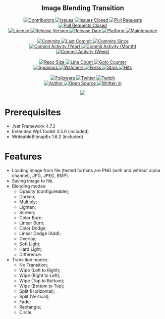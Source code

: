 <p align="center">
	<h2 align="center"><b>Image Blending Transition</b></h2>
</p>

<p align="center">
	<a href="https://github.com/greencomfytea/image-blending-transition/graphs/contributors">
		<img alt="Contributors" src="https://custom-icon-badges.demolab.com/github/contributors/greencomfytea/image-blending-transition?logo=person-add" />
	</a>
	<a href="https://github.com/greencomfytea/image-blending-transition/issues">
		<img alt="Issues" src="https://custom-icon-badges.demolab.com/github/issues/greencomfytea/image-blending-transition?logo=issue-opened" />
	</a>
	<a href="https://github.com/greencomfytea/image-blending-transition/issues">
		<img alt="Issues Closed" src="https://custom-icon-badges.demolab.com/github/issues-closed/greencomfytea/image-blending-transition?logo=issue-closed" />
	</a>
	<a href="https://github.com/greencomfytea/image-blending-transition/pulls">
		<img alt="Pull Requests" src="https://custom-icon-badges.demolab.com/github/issues-pr/greencomfytea/image-blending-transition?logo=git-pull-request" />
	</a>
	<a href="https://github.com/greencomfytea/image-blending-transition/pulls">
		<img alt="Pull Requests Closed" src="https://custom-icon-badges.demolab.com/github/issues-pr-closed/greencomfytea/image-blending-transition?logo=git-pull-request-closed" />
	</a>
	<br>
	<a href="https://github.com/greencomfytea/image-blending-transition/blob/main/LICENSE">
		<img alt="License" src="https://custom-icon-badges.demolab.com/github/license/greencomfytea/image-blending-transition?logo=law" />
	</a>
	<a href="https://github.com/greencomfytea/image-blending-transition/releases">
		<img alt="Release Version" src="https://custom-icon-badges.demolab.com/github/v/release/greencomfytea/image-blending-transition?logo=tag" />
	</a>
	<a href="https://github.com/greencomfytea/image-blending-transition/releases">
		<img alt="Release Date" src="https://custom-icon-badges.demolab.com/github/release-date/greencomfytea/image-blending-transition?logo=clock" />
	</a>
	<a href="">
		<img alt="Platform" src="https://custom-icon-badges.demolab.com/badge/platform-win x86%20%7C%20win x64-blue?logo=device-desktop" />
	</a>
	<a href="">
		<img alt="Maintenance" src="https://custom-icon-badges.demolab.com/maintenance/no/2023?logo=tools" />
	</a>
	<br>
	<br>
	<a href="https://github.com/greencomfytea/image-blending-transition/commits/main">
		<img alt="Commits" src="https://custom-icon-badges.demolab.com/github/commit-activity/t/greencomfytea/image-blending-transition?logo=git-commit" />
	</a>
	<a href="https://github.com/greencomfytea/image-blending-transition/commits/main">
		<img alt="Last Commit" src="https://custom-icon-badges.demolab.com/github/last-commit/greencomfytea/image-blending-transition?logo=git-commit" />
	</a>
	<a href="https://github.com/greencomfytea/image-blending-transition/commits/main">
		<img alt="Commits Since" src="https://custom-icon-badges.demolab.com/github/commits-since/greencomfytea/image-blending-transition/latest?logo=git-commit" />
	</a>
	<br>
	<a href="https://github.com/greencomfytea/image-blending-transition/graphs/commit-activity">
		<img alt="Commit Activity (Year)" src="https://custom-icon-badges.demolab.com/github/commit-activity/y/greencomfytea/image-blending-transition?logo=pulse" />
	</a>
	<a href="https://github.com/greencomfytea/image-blending-transition/graphs/commit-activity">
		<img alt="Commit Activity (Month)" src="https://custom-icon-badges.demolab.com/github/commit-activity/m/greencomfytea/image-blending-transition?logo=pulse" />
	</a>
	<a href="https://github.com/greencomfytea/image-blending-transition/graphs/commit-activity">
		<img alt="Commit Activity (Week)" src="https://custom-icon-badges.demolab.com/github/commit-activity/w/greencomfytea/image-blending-transition?logo=pulse" />
	</a>
	<br>
	<br>
	<a href="">
		<img alt="Repo Size" src="https://custom-icon-badges.demolab.com/github/repo-size/greencomfytea/image-blending-transition?logo=database" />
	</a>
	<a href="">
		<img alt="Line Count" src="https://sloc.xyz/github/greencomfytea/image-blending-transition" />
	</a>
	<a href="">
		<img alt="Goto Counter" src="https://custom-icon-badges.demolab.com/github/search/greencomfytea/image-blending-transition/goto?logo=git-compare" />
	</a>
	<br>
	<a href="https://github.com/sponsors/greencomfytea">
		<img alt="Sponsors" src="https://custom-icon-badges.demolab.com/github/sponsors/greencomfytea?logo=heart" />
	</a>
	<a href="https://github.com/GreenComfyTea/image-blending-transition/watchers">
		<img alt="Watchers" src="https://custom-icon-badges.demolab.com/github/watchers/greencomfytea/image-blending-transition?logo=eye" />
	</a>
	<a href="https://github.com/greencomfytea/image-blending-transition/forks">
		<img alt="Forks" src="https://custom-icon-badges.demolab.com/github/forks/greencomfytea/image-blending-transition?logo=repo-forked" />
	</a>
	<a href="https://github.com/greencomfytea/image-blending-transition/stargazers">
		<img alt="Stars" src="https://custom-icon-badges.demolab.com/github/stars/greencomfytea/image-blending-transition?logo=star" />
	</a>
	<a href="https://github.com/greencomfytea/image-blending-transition/graphs/traffic">
		<img alt="Hits" src="https://custom-icon-badges.demolab.com/endpoint?url=https://hits.dwyl.com/greencomfytea/image-blending-transition.json?color=blue&logo=eye" />
	</a>
	<br>
	<br>
	<a href="https://github.com/greencomfytea?tab=followers">
		<img alt="Followers" src="https://custom-icon-badges.demolab.com/github/followers/greencomfytea?logo=people" />
	</a>
	<a href="https://twitter.com/greencomfytea">
		<img alt="Twitter" src="https://img.shields.io/twitter/follow/greencomfytea?logo=twitter" />
	</a>
	<a href="https://www.twitch.tv/greencomfytea">
		<img alt="Twitch" src="https://img.shields.io/twitch/status/greencomfytea?logo=twitch" />
	</a>
	<br>
	<a href="https://github.com/greencomfytea">
		<img alt="Author" src="https://custom-icon-badges.demolab.com/badge/author-GreenComfyTea-green?logo=person" />
	</a>
	<a href="https://github.com/topics/open-source">
		<img alt="Open Source" src="https://img.shields.io/badge/open%20source-%20yes-brightgreen?logo=openvpn" />
	</a>
	<a href="https://cursey.github.io/reframework-book/index.html#lua-scripting">
		<img alt="Written in" src="https://custom-icon-badges.demolab.com/badge/written%20in-c%23-178600?logo=terminal" />
	</a>
</p>

<p align="center">
	<a>
		<img align="center" src="https://github.com/GreenComfyTea/Image-Blending-Transition/assets/30152047/9e1ee496-19a8-4276-81d0-76d4c5d752fc" />
	</a>
</p>

# Prerequisites
- .Net Framework 4.7.2
- Extended.Wpf.Toolkit 3.5.0 (included)
- WriteableBitmapEx 1.6.2 (included)

# Features
- Loading image from file (tested formats are PNG (with and without alpha channel), JPG, JPEG, BMP).
- Saving image to file.
- Blending modes:
  - Opacity (configureable);
  - Darken;
  - Multiply;
  - Lighten;
  - Screen;
  - Color Burn;
  - Linear Burn;
  - Color Dodge;
  - Linear Dodge (Add);
  - Overlay;
  - Soft Light;
  - Hard Light;
  - Difference.
- Transition modes:
  - No Transition;
  - Wipe (Left to Right);
  - Wipe (Right to Left);
  - Wipe (Top to Bottom);
  - Wipe (Bottom to Top);
  - Split (Horizontal);
  - Split (Vertical);
  - Fade;
  - Rectangle;
  - Circle.
